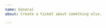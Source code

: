 ```yaml
---
name: General
about: Create a ticket about something else.

---
```


<!--

GitHub issues are only used for development tasks.
For support and questions, see https://smapi.io/community instead.

-->
